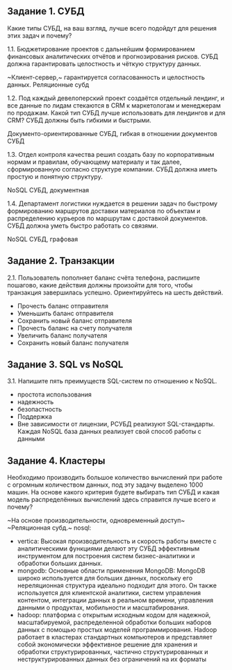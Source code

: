 ## Задание 1. СУБД
Какие типы СУБД, на ваш взгляд, лучше всего подойдут для решения этих задач и почему?

1.1. Бюджетирование проектов с дальнейшим формированием финансовых аналитических отчётов и прогнозирования рисков. СУБД должна гарантировать целостность и чёткую структуру данных.

~Клиент-сервер,~ гарантируется согласованность и целостность данных.
Реляционные субд

1.2. Под каждый девелоперский проект создаётся отдельный лендинг, и все данные по лидам стекаются в CRM к маркетологам и менеджерам по продажам. Какой тип СУБД лучше использовать для лендингов и для CRM? СУБД должны быть гибкими и быстрыми.

Документо-ориентированные СУБД, гибкая в отношении документов СУБД

1.3. Отдел контроля качества решил создать базу по корпоративным нормам и правилам, обучающему материалу и так далее, сформированную согласно структуре компании. СУБД должна иметь простую и понятную структуру.

NoSQL СУБД, документная

1.4. Департамент логистики нуждается в решении задач по быстрому формированию маршрутов доставки материалов по объектам и распределению курьеров по маршрутам с доставкой документов. СУБД должна уметь быстро работать со связями.

NoSQL СУБД, графовая

## Задание 2. Транзакции

2.1. Пользователь пополняет баланс счёта телефона, распишите пошагово, какие действия должны произойти для того, чтобы транзакция завершилась успешно. Ориентируйтесь на шесть действий.

* Прочесть баланс отправителя
* Уменьшить баланс отправителя
* Сохранить новый баланс отправителя
* Прочесть баланс на счету получателя
* Увеличить баланс получателя
* Сохранить новый баланс получателя

## Задание 3. SQL vs NoSQL

3.1. Напишите пять преимуществ SQL-систем по отношению к NoSQL.
* простота использования
* надежность
* безопастность
* Поддержка
* Вне зависимости от лицензии, РСУБД реализуют SQL-стандарты. Каждая NoSQL база данных реализует свой способ работы с данными

## Задание 4. Кластеры
Необходимо производить большое количество вычислений при работе с огромным количеством данных, под эту задачу выделено 1000 машин.
На основе какого критерия будете выбирать тип СУБД и какая модель распределённых вычислений здесь справится лучше всего и почему?

~На основе производительности, одновременный доступ~ \
~Реляционная субд.~
nosql: 
* vertica: Высокая производительность и скорость работы вместе с аналитическими функциями делают эту СУБД эффективным инструментом для построения систем бизнес-аналитики и обработки больших данных.
* mongodb: Основные области применения MongoDB: MongoDB широко используется для больших данных, поскольку его нереляционная структура идеально подходит для этого. Он также используется для клиентской аналитики, систем управления контентом, интеграции данных в реальном времени, управления данными о продуктах, мобильности и масштабирования.
* hadoop: платформа с открытым исходным кодом для надежной, масштабируемой, распределенной обработки больших наборов данных с помощью простых моделей программирования. Hadoop работает в кластерах стандартных компьютеров и представляет собой экономически эффективное решение для хранения и обработки структурированных, частично структурированных и неструктурированных данных без ограничений на их форматы
